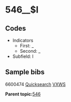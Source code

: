 # 546\_\_$I

## Codes

-   Indicators
    -   First: \_
    -   Second: \_
-   Subfield: I

## Sample bibs

6600474 [Quicksearch](https://search.library.yale.edu/catalog/6600474) [VXWS](http://prodorbis.library.yale.edu:7014/vxws/GetHoldingsService?bibId=6600474)

**Parent topic:**[546](../../tags/546/546.md)


